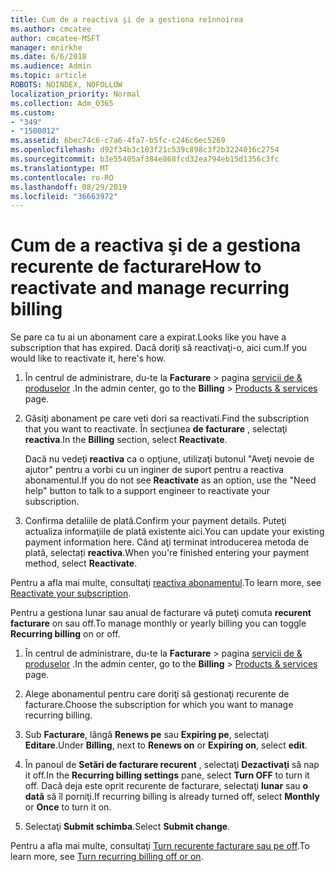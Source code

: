 ```yaml
---
title: Cum de a reactiva şi de a gestiona reînnoirea
ms.author: cmcatee
author: cmcatee-MSFT
manager: mnirkhe
ms.date: 6/6/2018
ms.audience: Admin
ms.topic: article
ROBOTS: NOINDEX, NOFOLLOW
localization_priority: Normal
ms.collection: Adm_O365
ms.custom:
- "349"
- "1500012"
ms.assetid: 6bec74c6-c7a6-4fa7-b5fc-c246c6ec5269
ms.openlocfilehash: d92f34b3c103f21c539c898c3f2b3224016c2754
ms.sourcegitcommit: b3e55405af384e868fcd32ea794eb15d1356c3fc
ms.translationtype: MT
ms.contentlocale: ro-RO
ms.lasthandoff: 08/29/2019
ms.locfileid: "36663972"
---
```

# <a name="how-to-reactivate-and-manage-recurring-billing"></a><span data-ttu-id="a2c7d-102">Cum de a reactiva şi de a gestiona recurente de facturare</span><span class="sxs-lookup"><span data-stu-id="a2c7d-102">How to reactivate and manage recurring billing</span></span>

<span data-ttu-id="a2c7d-103">Se pare ca tu ai un abonament care a expirat.</span><span class="sxs-lookup"><span data-stu-id="a2c7d-103">Looks like you have a subscription that has expired.</span></span> <span data-ttu-id="a2c7d-104">Dacă doriţi să reactivaţi-o, aici cum.</span><span class="sxs-lookup"><span data-stu-id="a2c7d-104">If you would like to reactivate it, here's how.</span></span>
  
1. <span data-ttu-id="a2c7d-105">În centrul de administrare, du-te la **Facturare** \> pagina [servicii de & produselor](https://go.microsoft.com/fwlink/p/?linkid=842054) .</span><span class="sxs-lookup"><span data-stu-id="a2c7d-105">In the admin center, go to the **Billing** \> [Products & services](https://go.microsoft.com/fwlink/p/?linkid=842054) page.</span></span>

2. <span data-ttu-id="a2c7d-106">Găsiţi abonament pe care veti dori sa reactivati.</span><span class="sxs-lookup"><span data-stu-id="a2c7d-106">Find the subscription that you want to reactivate.</span></span> <span data-ttu-id="a2c7d-107">În secţiunea **de facturare** , selectaţi **reactiva**.</span><span class="sxs-lookup"><span data-stu-id="a2c7d-107">In the **Billing** section, select  **Reactivate**.</span></span>

    <span data-ttu-id="a2c7d-108">Dacă nu vedeţi **reactiva** ca o opţiune, utilizaţi butonul "Aveţi nevoie de ajutor" pentru a vorbi cu un inginer de suport pentru a reactiva abonamentul.</span><span class="sxs-lookup"><span data-stu-id="a2c7d-108">If you do not see **Reactivate** as an option, use the "Need help" button to talk to a support engineer to reactivate your subscription.</span></span>

3. <span data-ttu-id="a2c7d-109">Confirma detaliile de plată.</span><span class="sxs-lookup"><span data-stu-id="a2c7d-109">Confirm your payment details.</span></span> <span data-ttu-id="a2c7d-110">Puteţi actualiza informaţiile de plată existente aici.</span><span class="sxs-lookup"><span data-stu-id="a2c7d-110">You can update your existing payment information here.</span></span> <span data-ttu-id="a2c7d-111">Când aţi terminat introducerea metoda de plată, selectați **reactiva**.</span><span class="sxs-lookup"><span data-stu-id="a2c7d-111">When you're finished entering your payment method, select **Reactivate**.</span></span>

<span data-ttu-id="a2c7d-112">Pentru a afla mai multe, consultaţi [reactiva abonamentul](https://docs.microsoft.com/en-us/office365/admin/subscriptions-and-billing/reactivate-your-subscription).</span><span class="sxs-lookup"><span data-stu-id="a2c7d-112">To learn more, see [Reactivate your subscription](https://docs.microsoft.com/en-us/office365/admin/subscriptions-and-billing/reactivate-your-subscription).</span></span> 

<span data-ttu-id="a2c7d-113">Pentru a gestiona lunar sau anual de facturare vă puteţi comuta **recurent facturare** on sau off.</span><span class="sxs-lookup"><span data-stu-id="a2c7d-113">To manage monthly or yearly billing you can toggle **Recurring billing** on or off.</span></span>
  
1. <span data-ttu-id="a2c7d-114">În centrul de administrare, du-te la **Facturare** \> pagina [servicii de & produselor](https://go.microsoft.com/fwlink/p/?linkid=842054) .</span><span class="sxs-lookup"><span data-stu-id="a2c7d-114">In the admin center, go to the **Billing** \> [Products & services](https://go.microsoft.com/fwlink/p/?linkid=842054) page.</span></span>

2. <span data-ttu-id="a2c7d-115">Alege abonamentul pentru care doriţi să gestionaţi recurente de facturare.</span><span class="sxs-lookup"><span data-stu-id="a2c7d-115">Choose the subscription for which you want to manage recurring billing.</span></span>

3. <span data-ttu-id="a2c7d-116">Sub **Facturare**, lângă **Renews pe** sau **Expiring pe**, selectaţi **Editare**.</span><span class="sxs-lookup"><span data-stu-id="a2c7d-116">Under **Billing**, next to **Renews on** or **Expiring on**, select **edit**.</span></span>

4. <span data-ttu-id="a2c7d-117">În panoul de **Setări de facturare recurent** , selectaţi **Dezactivaţi** să nap it off.</span><span class="sxs-lookup"><span data-stu-id="a2c7d-117">In the **Recurring billing settings** pane, select **Turn OFF** to turn it off.</span></span> <span data-ttu-id="a2c7d-118">Dacă deja este oprit recurente de facturare, selectaţi **lunar** sau **o dată** să îl porniţi.</span><span class="sxs-lookup"><span data-stu-id="a2c7d-118">If recurring billing is already turned off, select **Monthly** or **Once** to turn it on.</span></span>

5. <span data-ttu-id="a2c7d-119">Selectaţi **Submit schimba**.</span><span class="sxs-lookup"><span data-stu-id="a2c7d-119">Select **Submit change**.</span></span>

<span data-ttu-id="a2c7d-120">Pentru a afla mai multe, consultaţi [Turn recurente facturare sau pe off](https://docs.microsoft.com/office365/admin/subscriptions-and-billing/renew-your-subscription#turn-recurring-billing-off-or-on).</span><span class="sxs-lookup"><span data-stu-id="a2c7d-120">To learn more, see [Turn recurring billing off or on](https://docs.microsoft.com/office365/admin/subscriptions-and-billing/renew-your-subscription#turn-recurring-billing-off-or-on).</span></span>
